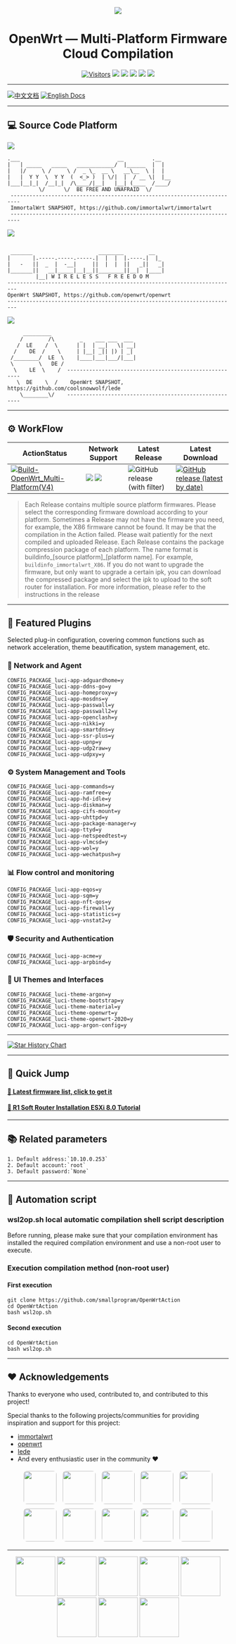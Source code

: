 <div align="center">

![](pic/openwrt-logo.jpg)
<h1>OpenWrt — Multi-Platform Firmware Cloud Compilation</h1>
</div>




<!-- <p align="center">
    <img src="pic/logo/asus.png" width="90"/> <img src="pic/logo/jdcloud.png" width="90"/> <img src="pic/logo/phicomm.png" width="90"/> <img src="pic/logo/RaspberryPi.png" width="90"/> <img src="pic/logo/rockship.png" width="90"/> <img src="pic/logo/xiaomi.png" width="90"/> <img src="pic/logo/x86.png" width="90"/> <img src="pic/logo/xunlei.png" width="90"/>
</p > -->

<div align="center">

[![Visitors](https://api.visitorbadge.io/api/combined?path=https%3A%2F%2Fgithub.com%2Fsmallprogram%2FOpenWrtAction&countColor=%2344cc11&style=flat-square)](https://visitorbadge.io/status?path=https%3A%2F%2Fgithub.com%2Fsmallprogram%2FOpenWrtAction) ![](https://img.shields.io/github/downloads/smallprogram/OpenWrtAction/total?style=flat-square) ![](https://img.shields.io/github/repo-size/smallprogram/OpenWrtAction?style=flat-square) ![](https://img.shields.io/github/release-date/smallprogram/OpenWrtAction?style=flat-square) ![](https://img.shields.io/github/last-commit/smallprogram/OpenWrtAction?style=flat-square) [![](https://img.shields.io/github/license/smallprogram/OpenWrtAction?style=flat-square)](https://github.com/smallprogram/OpenWrtAction/blob/main/LICENSE?style=flat-square)


</div>

---
[![中文文档](https://img.shields.io/badge/语言-简体中文-blue?style=for-the-badge)](README_CN.md)  [![English Docs](https://img.shields.io/badge/Language-English-green?style=for-the-badge)](README_EN.md)

---

## 💻 Source Code Platform
<!-- <div align="center">

[![](https://img.shields.io/badge/source-immortalwrt-green?logo=openwrt&logoColor=green&style=flat-square)](https://github.com/immortalwrt/immortalwrt) [![](https://img.shields.io/badge/source-lean-green?logo=openwrt&logoColor=green&style=flat-square)](https://github.com/coolsnowwolf/lede) [![](https://img.shields.io/badge/source-openwrt-green?logo=openwrt&logoColor=green&style=flat-square)](https://github.com/openwrt/openwrt)

</div> -->

[![](https://img.shields.io/badge/source-immortalwrt-blue?logo=openwrt&logoColor=green&style=flat-square)](https://github.com/immortalwrt/immortalwrt)
```
.___                               __         .__
|   | _____   _____   ____________/  |______  |  |
|   |/     \ /     \ /  _ \_  __ \   __\__  \ |  |
|   |  Y Y  \  Y Y  (  <_> )  | \/|  |  / __ \|  |__
|___|__|_|  /__|_|  /\____/|__|   |__| (____  /____/
          \/      \/  BE FREE AND UNAFRAID  \/
 -------------------------------------------------------------------------
 ImmortalWrt SNAPSHOT, https://github.com/immortalwrt/immortalwrt
 -------------------------------------------------------------------------
 ```
[![](https://img.shields.io/badge/source-openwrt-blue?logo=openwrt&logoColor=green&style=flat-square)](https://github.com/openwrt/openwrt)
 ```

  _______                     ________        __
 |       |.-----.-----.-----.|  |  |  |.----.|  |_
 |   -   ||  _  |  -__|     ||  |  |  ||   _||   _|
 |_______||   __|_____|__|__||________||__|  |____|
          |__| W I R E L E S S   F R E E D O M
 -------------------------------------------------------------------------
 OpenWrt SNAPSHOT, https://github.com/openwrt/openwrt
 -------------------------------------------------------------------------

```
 [![](https://img.shields.io/badge/source-lean-blue?logo=openwrt&logoColor=green&style=flat-square)](https://github.com/coolsnowwolf/lede)

```
     _________
    /        /\        _    ___ ___  ___
   /  LE    /  \      | |  | __|   \| __|
  /    DE  /    \     | |__| _|| |) | _|
 /________/  LE  \    |____|___|___/|___|
 \        \   DE /
  \    LE  \    /  -------------------------------------------------------
   \  DE    \  /    OpenWrt SNAPSHOT, https://github.com/coolsnowwolf/lede
    \________\/    -------------------------------------------------------
```


---

## ⚙️ WorkFlow
|ActionStatus|Network Support|Latest Release|Latest Download|
|-|-|-|-|
|[![Build-OpenWrt_Multi-Platform(V4)](https://github.com/smallprogram/OpenWrtAction/actions/workflows/Build-OpenWrt_Multi-Platform(V4).yml/badge.svg?branch=main)](https://github.com/smallprogram/OpenWrtAction/actions/workflows/Build-OpenWrt_Multi-Platform(V4).yml)|![](https://img.shields.io/badge/-IPv4-green) ![](https://img.shields.io/badge/-IPv6-yellowgreen)|![GitHub release (with filter)](https://img.shields.io/github/v/release/smallprogram/OpenWrtAction)|[![GitHub release (latest by date)](https://img.shields.io/github/downloads/smallprogram/OpenWrtAction/latest/total?style=flat-square)](https://github.com/smallprogram/OpenWrtAction/releases/latest)|


> Each Release contains multiple source platform firmwares. Please select the corresponding firmware download according to your platform.
> Sometimes a Release may not have the firmware you need, for example, the X86 firmware cannot be found. It may be that the compilation in the Action failed. Please wait patiently for the next compiled and uploaded Release.
> Each Release contains the package compression package of each platform. The name format is buildinfo_[source platform]_[platform name]. For example, `buildinfo_immortalwrt_X86`. If you do not want to upgrade the firmware, but only want to upgrade a certain ipk, you can download the compressed package and select the ipk to upload to the soft router for installation.
> For more information, please refer to the instructions in the release
---
## 🌟 Featured Plugins

Selected plug-in configuration, covering common functions such as network acceleration, theme beautification, system management, etc.

### 📡 Network and Agent
```
CONFIG_PACKAGE_luci-app-adguardhome=y
CONFIG_PACKAGE_luci-app-ddns-go=y
CONFIG_PACKAGE_luci-app-homeproxy=y
CONFIG_PACKAGE_luci-app-mosdns=y
CONFIG_PACKAGE_luci-app-passwall=y
CONFIG_PACKAGE_luci-app-passwall2=y
CONFIG_PACKAGE_luci-app-openclash=y
CONFIG_PACKAGE_luci-app-nikki=y
CONFIG_PACKAGE_luci-app-smartdns=y
CONFIG_PACKAGE_luci-app-ssr-plus=y
CONFIG_PACKAGE_luci-app-upnp=y
CONFIG_PACKAGE_luci-app-udp2raw=y
CONFIG_PACKAGE_luci-app-udpxy=y
```
### ⚙️ System Management and Tools
```
CONFIG_PACKAGE_luci-app-commands=y
CONFIG_PACKAGE_luci-app-ramfree=y
CONFIG_PACKAGE_luci-app-hd-idle=y
CONFIG_PACKAGE_luci-app-diskman=y
CONFIG_PACKAGE_luci-app-cifs-mount=y
CONFIG_PACKAGE_luci-app-uhttpd=y
CONFIG_PACKAGE_luci-app-package-manager=y
CONFIG_PACKAGE_luci-app-ttyd=y
CONFIG_PACKAGE_luci-app-netspeedtest=y
CONFIG_PACKAGE_luci-app-vlmcsd=y
CONFIG_PACKAGE_luci-app-wol=y
CONFIG_PACKAGE_luci-app-wechatpush=y
```

### 📊 Flow control and monitoring
```
CONFIG_PACKAGE_luci-app-eqos=y
CONFIG_PACKAGE_luci-app-sqm=y
CONFIG_PACKAGE_luci-app-nft-qos=y
CONFIG_PACKAGE_luci-app-firewall=y
CONFIG_PACKAGE_luci-app-statistics=y
CONFIG_PACKAGE_luci-app-vnstat2=y
```
### 🛡️ Security and Authentication
```
CONFIG_PACKAGE_luci-app-acme=y
CONFIG_PACKAGE_luci-app-arpbind=y
```
### 🎨 UI Themes and Interfaces
```
CONFIG_PACKAGE_luci-theme-argon=y
CONFIG_PACKAGE_luci-theme-bootstrap=y
CONFIG_PACKAGE_luci-theme-material=y
CONFIG_PACKAGE_luci-theme-openwrt=y
CONFIG_PACKAGE_luci-theme-openwrt-2020=y
CONFIG_PACKAGE_luci-app-argon-config=y
```
---

[![Star History Chart](https://api.star-history.com/svg?repos=smallprogram/OpenWrtAction&type=Date)](https://star-history.com/#smallprogram/OpenWrtAction&Date)

---

## 🔗 Quick Jump
#### [🧭 Latest firmware list, click to get it](https://github.com/smallprogram/OpenWrtAction/tags)
#### [🧭 R1 Soft Router Installation ESXi 8.0 Tutorial](R1_ESXI8.md)
---
## 📚 Related parameters
```
1. Default address:`10.10.0.253`
2. Default account:`root`
3. Default password:`None`
```

---
## 🤖 Automation script
### wsl2op.sh local automatic compilation shell script description

Before running, please make sure that your compilation environment has installed the required compilation environment and use a non-root user to execute.

### Execution compilation method (non-root user)

#### First execution
```shell
git clone https://github.com/smallprogram/OpenWrtAction
cd OpenWrtAction
bash wsl2op.sh
```
#### Second execution
```shell
cd OpenWrtAction
bash wsl2op.sh
```
---
## ❤️ Acknowledgements

Thanks to everyone who used, contributed to, and contributed to this project!

Special thanks to the following projects/communities for providing inspiration and support for this project:

- [immortalwrt](https://github.com/immortalwrt/immortalwrt.git)
- [openwrt](https://github.com/openwrt/openwrt.git)
- [lede](https://github.com/coolsnowwolf/lede)
- And every enthusiastic user in the community ❤️

<p align="center">
  <a href="https://github.com/1715173329"><img src="https://github.com/1715173329.png" width="75" style="border-radius:10%; margin: 5px;" /></a>
  <a href="https://github.com/coolsnowwolf"><img src="https://github.com/coolsnowwolf.png" width="75" style="border-radius:10%; margin: 5px;" /></a>
  <a href="https://github.com/Beginner-Go"><img src="https://github.com/Beginner-Go.png" width="75" style="border-radius:10%; margin: 5px;" /></a>
  <a href="https://github.com/graysky2"><img src="https://github.com/graysky2.png" width="75" style="border-radius:10%; margin: 5px;" /></a>
  <a href="https://github.com/QiuSimons"><img src="https://github.com/QiuSimons.png" width="75" style="border-radius:10%; margin: 5px;" /></a>
  <a href="https://github.com/Ansuel"><img src="https://github.com/Ansuel.png" width="75" style="border-radius:10%; margin: 5px;" /></a>
  <a href="https://github.com/nbd168"><img src="https://github.com/nbd168.png" width="75" style="border-radius:10%; margin: 5px;" /></a>
  <a href="https://github.com/kaloz"><img src="https://github.com/kaloz.png" width="75" style="border-radius:10%; margin: 5px;" /></a>
  <a href="https://github.com/neheb"><img src="https://github.com/neheb.png" width="75" style="border-radius:10%; margin: 5px;" /></a>
  <a href="https://github.com/Noltari"><img src="https://github.com/Noltari.png" width="75" style="border-radius:10%; margin: 5px;" /></a>
</p>


---
<p align="center">
    <img src="pic/logo/asus.png" width="90"/> <img src="pic/logo/jdcloud.png" width="90"/> <img src="pic/logo/phicomm.png" width="90"/> <img src="pic/logo/RaspberryPi.png" width="90"/> <img src="pic/logo/rockship.png" width="90"/> <img src="pic/logo/xiaomi.png" width="90"/> <img src="pic/logo/x86.png" width="90"/> <img src="pic/logo/xunlei.png" width="90"/>
</p >


